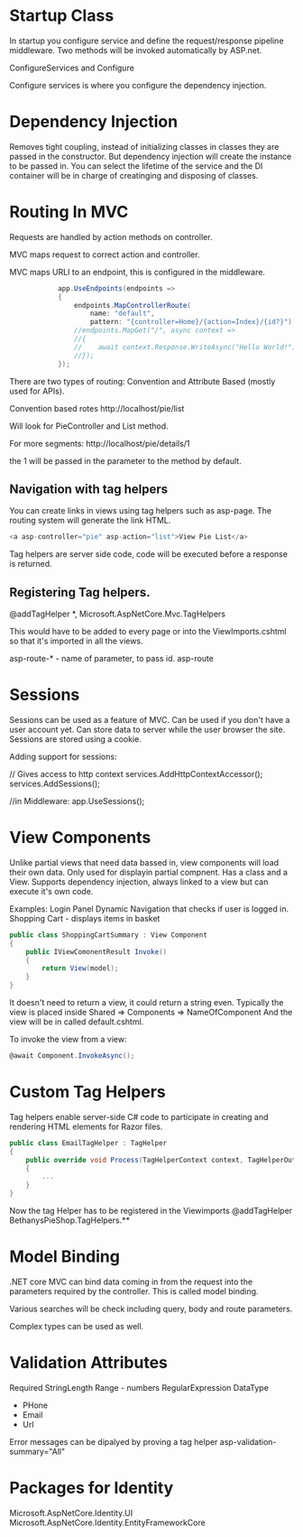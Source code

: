﻿# Startup Class
In startup you configure service and define the request/response pipeline middleware.
Two methods will be invoked automatically by ASP.net.

ConfigureServices and Configure

Configure services is where you configure the dependency injection.

# Dependency Injection
Removes tight coupling, instead of initializing classes in classes they are passed in the constructor. But dependency injection will create the instance to be passed in. You can select the lifetime of the service and the DI container will be in charge of creatinging and disposing of classes.

# Routing In MVC
Requests are handled by action methods on controller.

MVC maps request to correct action and controller.


MVC maps URLI to an endpoint, this is configured in the middleware.

```C#
            app.UseEndpoints(endpoints =>
            {
                endpoints.MapControllerRoute(
                    name: "default",
                    pattern: "{controller=Home}/{action=Index}/{id?}");
                //endpoints.MapGet("/", async context =>
                //{
                //    await context.Response.WriteAsync("Hello World!");
                //});
            });
```

There are two types of routing:
Convention and Attribute Based (mostly used for APIs).

Convention based rotes
http://localhost/pie/list

Will look for PieController and List method.

For more segments:
http://localhost/pie/details/1

the 1 will be passed in the parameter to the method by default.

## Navigation with tag helpers
You can create links in views using tag helpers such as asp-page. The routing system will generate the link HTML.

```C#
<a asp-controller="pie" asp-action="list">View Pie List</a>
```
Tag helpers are server side code, code will be executed before a response is returned.

## Registering Tag helpers.
@addTagHelper *, Microsoft.AspNetCore.Mvc.TagHelpers

This would have to be added to every page or into the ViewImports.cshtml so that it's imported in all the views.

asp-route-* - name of parameter, to pass id.
asp-route


# Sessions
Sessions can be used as a feature of MVC. Can be used if you don't have a user account yet. Can store data to server while the user browser the site.
Sessions are stored using a cookie.

Adding support for sessions:

// Gives access to http context
services.AddHttpContextAccessor();
services.AddSessions();

//in Middleware:
app.UseSessions();

# View Components 
Unlike partial views that need data bassed in, view components will load their own data. Only used for displayin partial compnent. Has a class and a View.
Supports dependency injection, always linked  to a view but can execute it's own code.

Examples:
Login Panel
Dynamic Navigation that checks if user is logged in.
Shopping Cart - displays items in basket

```C#
public class ShoppingCartSummary : View Component
{
    public IViewComonentResult Invoke()
    {
        return View(model);
    }
}
```

It doesn't need to return a view, it could return a string even. 
Typically the view is placed inside Shared => Components => NameOfComponent
And the view will be in called default.cshtml.


To invoke the view from a view:
```C#
@await Component.InvokeAsync();
```

# Custom Tag Helpers
Tag helpers enable server-side C# code to participate in creating and rendering HTML elements for Razor files.

```C#
public class EmailTagHelper : TagHelper
{
    public override void Process(TagHelperContext context, TagHelperOutput output)
    {
        ...
    }
}
```

<email
    address="info@whatever.com"
    content="Contact Us"/>
</email>

Now the tag Helper has to be registered in the Viewimports
@addTagHelper BethanysPieShop.TagHelpers.**


# Model Binding
.NET core MVC can bind data coming in from the request into the parameters required by the controller. This is called model binding.

Various searches will be check including query, body and route parameters.

Complex types can be used as well.

# Validation Attributes
Required
StringLength
Range - numbers
RegularExpression
DataType
- PHone
- Email
- Url

Error messages can be dipalyed by proving a tag helper
asp-validation-summary="All"

# Packages for Identity
Microsoft.AspNetCore.Identity.UI
Microsoft.AspNetCore.Identity.EntityFrameworkCore